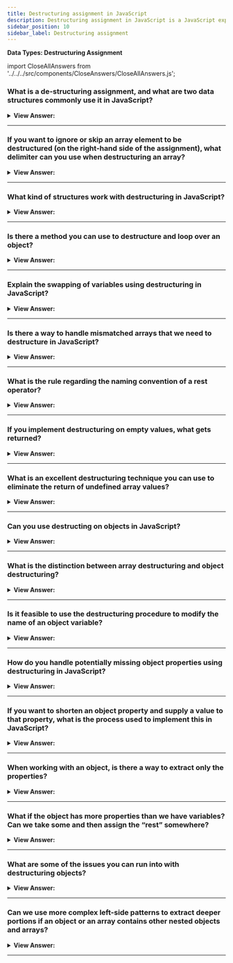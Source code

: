```yaml
---
title: Destructuring assignment in JavaScript
description: Destructuring assignment in JavaScript is a JavaScript expression that makes it possible to extract data from arrays, or properties from objects, and assign them to variables.
sidebar_position: 10
sidebar_label: Destructuring assignment
---
```


**Data Types: Destructuring Assignment**

import CloseAllAnswers from '../../../src/components/CloseAnswers/CloseAllAnswers.js';

<CloseAllAnswers />

### What is a de-structuring assignment, and what are two data structures commonly use it in JavaScript?

<details>
  <summary><strong>View Answer:</strong></summary>
  <div>
  <div><strong>Interview Response:</strong> Destructuring assignment allows us to “unpack” arrays or objects into variables, which is sometimes more convenient. Destructuring also works great with complex functions with many parameters and default values.</div><br />
  <div><strong>Technical Response:</strong> De-structuring assignment is a special syntax that allows us to “unpack” arrays or objects into many variables, which is sometimes more convenient. De-structuring also works great with complex functions with many parameters, default values, and more. Soon we see that. De-structuring commonly gets used on both objects and arrays in JavaScript. It is a “destructuring assignment” because it “destructures” by copying items into variables. But the array itself is not modified.
  </div><br />
  <div><strong className="codeExample">Code Example:</strong><br /><br />

  <div></div>

```js
// we have an array with the name and surname
let arr = ['John', 'Smith'];

// destructuring assignment
// sets firstName = arr[0]
// and surname = arr[1]
let [firstName, surname] = arr;

alert(firstName); // John
alert(surname); // Smith

// Another example using the split() method

let [firstName, surname] = 'John Smith'.split(' ');
alert(firstName); // John
alert(surname); // Smith

/////////////////////////////////////////////

// DESTRUCTURING OBJECTS

const hero = {
  name: 'Batman',
  realName: 'Bruce Wayne',
};

const { name, realName } = hero;
name; // => 'Batman',
realName; // => 'Bruce Wayne'
```

  </div>
  </div>
</details>

---

### If you want to ignore or skip an array element to be destructured (on the right-hand side of the assignment), what delimiter can you use when destructuring an array?

<details>
  <summary><strong>View Answer:</strong></summary>
  <div>
  <div><strong>Interview Response:</strong> We can skip unwanted elements of an array by adding extra space and a comma as a delimiting block.
</div><br />
  <div><strong className="codeExample">Code Example:</strong><br /><br />

  <div></div>

```js
// second element is not needed
let [firstName, , title] = [
  'Julius',
  'Caesar',
  'Consul',
  'of the Roman Republic',
];

console.log(title); // Consul
```

  </div>
  </div>
</details>

---

### What kind of structures work with destructuring in JavaScript?

<details>
  <summary><strong>View Answer:</strong></summary>
  <div>
  <div><strong>Interview Response:</strong> De-structuring works with any iterable structure, including arrays, objects, sets, and strings on the right-hand side of the assignment.
</div><br />
  <div><strong className="codeExample">Code Example:</strong><br /><br />

  <div></div>

```js
let [a, b, c] = 'abc'; // ["a", "b", "c"]
let [one, two, three] = new Set([1, 2, 3]);
```

  </div>
  </div>
</details>

---

### Is there a method you can use to destructure and loop over an object?

<details>
  <summary><strong>View Answer:</strong></summary>
  <div>
  <div><strong>Interview Response:</strong> We can use the Object.entries(object) method to loop over an object and a combination of [key, value] destructuring.
</div><br />
  <div><strong className="codeExample">Code Example:</strong><br /><br />

  <div></div>

```js
let user = {
  name: 'John',
  age: 30,
};

// loop over keys-and-values
for (let [key, value] of Object.entries(user)) {
  alert(`${key}:${value}`); // name:John, then age:30
}

// The similar code for a Map is simpler, as it’s iterable:
let user = new Map();
user.set('name', 'John');
user.set('age', '30');

// Map iterates as [key, value] pairs, very convenient for destructuring
for (let [key, value] of user) {
  alert(`${key}:${value}`); // name:John, then age:30
}
```

  </div>
  </div>
</details>

---

### Explain the swapping of variables using destructuring in JavaScript?

<details>
  <summary><strong>View Answer:</strong></summary>
  <div>
  <div><strong>Interview Response:</strong> There is a trick for swapping. We have to create a temporary array of the variables on the left side and then swap the variables on the right side in another array. We can swap more than two variables this way in JavaScript.
</div><br />
  <div><strong className="codeExample">Code Example:</strong><br /><br />

  <div></div>

```js
let guest = 'Jane';
let admin = 'Pete';

// Let's swap the values: make guest=Pete, admin=Jane
[guest, admin] = [admin, guest];

alert(`${guest} ${admin}`); // Pete Jane (successfully swapped!)
```

  </div>
  </div>
</details>

---

### Is there a way to handle mismatched arrays that we need to destructure in JavaScript?

<details>
  <summary><strong>View Answer:</strong></summary>
  <div>
  <div><strong>Interview Response:</strong> To access the extra variables on the right side, we can use the (...rest) operator to access the remaining variables.</div><br />
  <div><strong>Technical Response:</strong> Yes, if the array is longer than the list at the left, the “extra” items are omitted. To access the extra variables on the right side, you can use the (...rest) operator to access the remaining variables. We can use any other variable name in place of the rest. Just make sure it has three dots before it and goes last in the destructuring assignment. If the array is shorter than the list of variables at the left, there are no errors, and missing values are considered undefined.
  </div><br />
  <div><strong className="codeExample">Code Example:</strong><br /><br />

  <div></div>

```js
let [name1, name2] = ['Julius', 'Caesar', 'Consul', 'of the Roman Republic'];

alert(name1); // Julius
alert(name2); // Caesar
// Further items are not assigned anywhere

/// HOW TO FIX AND ACCESS REMAINING VARIABLES ///

// Rest Operator Implementation
let [name1, name2, ...rest] = [
  'Julius',
  'Caesar',
  'Consul',
  'of the Roman Republic',
];

// rest is array of items, starting from the 3rd one
alert(rest[0]); // Consul
alert(rest[1]); // of the Roman Republic
alert(rest.length); // 2
```

  </div>
  </div>
</details>

---

### What is the rule regarding the naming convention of a rest operator?

<details>
  <summary><strong>View Answer:</strong></summary>
  <div>
  <div><strong>Interview Response:</strong> There are no restrictions on what you name your rest operator in general. You should use a relative name for the rest operator, such as (…title) with three preceding dots.
</div><br />
  <div><strong className="codeExample">Code Example:</strong><br /><br />

  <div></div>

```js
let [name1, name2, ...titles] = [
  'Julius',
  'Caesar',
  'Consul',
  'Roman Republic',
];
// now titles = ["Consul", " Roman Republic"]
```

  </div>
  </div>
</details>

---

### If you implement destructuring on empty values, what gets returned?

<details>
  <summary><strong>View Answer:</strong></summary>
  <div>
  <div><strong>Interview Response:</strong> There are no errors if the array is shorter than the list of variables at the left. Missing values are considered undefined on return.
</div><br />
  <div><strong className="codeExample">Code Example:</strong><br /><br />

  <div></div>

```js
let [firstName, surname] = [];

alert(firstName); // undefined
alert(surname); // undefined
```

  </div>
  </div>
</details>

---

### What is an excellent destructuring technique you can use to eliminate the return of undefined array values?

<details>
  <summary><strong>View Answer:</strong></summary>
  <div>
  <div><strong>Interview Response:</strong> The best way to handle missing values during destructuring is to set default values to potentially missing values using the assignment operator.</div><br />
  <div><strong>Technical Response:</strong> Setting default values to possibly missing values is the best technique to manage missing values during destructuring. This approach gets accomplished by assigning a new default using the equal (=) operator. More sophisticated phrases or function calls are used as default values, and they only get evaluated if the value is not supplied.
  </div><br />
  <div><strong className="codeExample">Code Example:</strong><br /><br />

  <div></div>

```js
// default values
let [name = 'Guest', surname = 'Anonymous'] = ['Julius'];

alert(name); // Julius (from array)
alert(surname); // Anonymous (default used)

// runs only prompt for surname
let [name = prompt('name?'), surname = prompt('surname?')] = ['Julius'];

alert(name); // Julius (from array)
alert(surname); // whatever prompt gets
```

  </div>
  </div>
</details>

---

### Can you use destructing on objects in JavaScript?

<details>
  <summary><strong>View Answer:</strong></summary>
  <div>
  <div><strong>Interview Response:</strong> We can use destructing on any iterable, including objects in JavaScript.</div><br />
  <div><strong>Technical Response:</strong> We can use destructing on any iterable, including objects in JavaScript. There should be an existing object on the right side of the assignment operator, and the left side contains an object-like “pattern” for corresponding properties. In the simplest case, that is a list of variable names in &#123;...&#125;.
  </div><br />
  <div><strong className="codeExample">Code Example:</strong><br /><br />

  <div></div>

```js
// The basic syntax
// let {var1, var2} = {var1:…, var2:…}
let options = {
  title: 'Menu',
  width: 100,
  height: 200,
};

let { title, width, height } = options;

console.log(title); // Menu
console.log(width); // 100
console.log(height); // 200
```

  </div>
  </div>
</details>

---

### What is the distinction between array destructuring and object destructuring?

<details>
  <summary><strong>View Answer:</strong></summary>
  <div>
  <div><strong>Interview Response:</strong> Object destructuring is like array destructuring, with one exception, instead of values getting pulled out of an array, object keys and values get pulled out of an object.</div><br />
  <div><strong>Technical Response:</strong> Object destructuring is like array destructuring, with one exception, instead of values getting pulled out of an array, object keys and values get pulled out of an object. In an array, the order of the elements is relevant, and it depends on your intent to handle the elements, such as swapping variables. However, the rule for arrays does not apply to objects, and order is insignificant.
  </div><br />
  <div><strong className="codeExample">Code Example:</strong><br /><br />

  <div></div>

```js
// changed the order in let {...}
let { height, width, title } = { title: 'Menu', height: 200, width: 100 };
```

:::note

In an array, the order of the elements is relevant. It depends on your intent, the rule for arrays does not apply to objects, and order is insignificant.

:::

  </div>
  </div>
</details>

---

### Is it feasible to use the destructuring procedure to modify the name of an object variable?

<details>
  <summary><strong>View Answer:</strong></summary>
  <div>
  <div><strong>Interview Response:</strong> If we want to assign a property to a variable with another name. We can set the new or shortened name by implementing a semi-colon in the destructing process. The colon shows what goes where and specifies the new or shortened name.
</div><br />
  <div><strong className="codeExample">Code Example:</strong><br /><br />

  <div></div>

```js
let options = {
  title: 'Menu',
  width: 100,
  height: 200,
};

// { sourceProperty: targetVariable }
let { width: w, height: h, title } = options;

// width -> w
// height -> h
// title -> title

console.log(title); // Menu
console.log(w); // 100
console.log(h); // 200
```

  </div>
  </div>
</details>

---

### How do you handle potentially missing object properties using destructuring in JavaScript?

<details>
  <summary><strong>View Answer:</strong></summary>
  <div>
  <div><strong>Interview Response:</strong> We can set default values using the assignment (=) operator. Like with arrays or function parameters, default values can be any expressions or function calls.</div><br />
  <div><strong>Technical Response:</strong> If the object is missing object property, you can use destructuring to set a new property and value to reference the object. We can set default values using the assignment (=) operator. Default values, like arrays or function parameters, can be any expressions or function calls, and they get evaluated if no value is specified.
  </div><br />
  <div><strong className="codeExample">Code Example:</strong><br /><br />

  <div></div>

```js
let options = {
  title: 'Menu',
};

let { width = 100, height = 200, title } = options;

alert(title); // Menu
alert(width); // 100
alert(height); // 200

// In the code below prompt asks for width, but not for title:
let options = {
  title: 'Menu',
};

let { width = prompt('width?'), title = prompt('title?') } = options;

alert(title); // Menu
alert(width); // (whatever the result of prompt is)
```

  </div>
  </div>
</details>

---

### If you want to shorten an object property and supply a value to that property, what is the process used to implement this in JavaScript?

<details>
  <summary><strong>View Answer:</strong></summary>
  <div>
  <div><strong>Interview Response:</strong> If you want to shorten a property and supply a value to a property, we can combine both with a colon and assign a shortened property name. The semi-colon sets the new shortened property name, and the assignment operator assigns a new value.
</div><br />
  <div><strong className="codeExample">Code Example:</strong><br /><br />

  <div></div>

```js
let options = {
  title: 'Menu',
};

let { width: w = 100, height: h = 200, title } = options;

alert(title); // Menu
alert(w); // 100
alert(h); // 200
```

  </div>
  </div>
</details>

---

### When working with an object, is there a way to extract only the properties?

<details>
  <summary><strong>View Answer:</strong></summary>
  <div>
  <div><strong>Interview Response:</strong> If we have a complex object with many properties, we can extract what we need by using destructuring to extract specific properties.
</div><br />
  <div><strong className="codeExample">Code Example:</strong><br /><br />

  <div></div>

```js
let options = {
  title: 'Menu',
  width: 100,
  height: 200,
};

// only extract title as a variable
let { title } = options;

alert(title); // Menu
```

  </div>
  </div>
</details>

---

### What if the object has more properties than we have variables? Can we take some and then assign the “rest” somewhere?

<details>
  <summary><strong>View Answer:</strong></summary>
  <div>
  <div><strong>Interview Response:</strong> We can use the rest pattern, just like we do with array destructuring. Using the rest pattern, we can assign properties and collect the rest if necessary.
</div><br />
  <div><strong className="codeExample">Code Example:</strong><br /><br />

  <div></div>

```js
let options = {
  title: 'Menu',
  height: 200,
  width: 100,
};

// title = property named title
// rest = object with the rest of properties
let { title, ...rest } = options;

// now title="Menu", rest={height: 200, width: 100}
alert(rest.height); // 200
alert(rest.width); // 100
```

:::note

Some older browsers do not support it (IE, use Babel to polyfill it), but it works in modern ones.

:::

  </div>
  </div>
</details>

---

### What are some of the issues you can run into with destructuring objects?

<details>
  <summary><strong>View Answer:</strong></summary>
  <div>
  <div><strong>Interview Response:</strong> The most significant issue is the curly brackets that encapsulate the properties. Since objects use block scoping, an issue can arise when you separate the variable initialization from the destructuring properties on a new line. The problem is that JavaScript treats &#123;...&#125; in the main code flow (not inside another expression) as a code block. We can wrap the expression in parentheses to show JavaScript that it is not a code block (...).
  </div><br />
  <div><strong className="codeExample">Code Example:</strong><br /><br />

  <div></div>

```js
let title, width, height;

// error in this line
{title, width, height} = {title: "Menu", width: 200, height: 100};

/// FIX: YOU CAN WRAP IT IN PARENTHESES ///

let title, width, height;

// okay now
({title, width, height} = {title: "Menu", width: 200, height: 100});

alert( title ); // Menu

```

  </div>
  </div>
</details>

---

### Can we use more complex left-side patterns to extract deeper portions if an object or an array contains other nested objects and arrays?

<details>
  <summary><strong>View Answer:</strong></summary>
  <div>
  <div><strong>Interview Response:</strong> Yes, we can build a generic object that references the original. Because JavaScript allows you to choose your properties, it is possible to build a generic object with properties referencing the original object.</div><br />
  <div><strong>Technical Response:</strong> We can use more complex left-side patterns to extract deeper portions. You can build a generic object that references the original. Because JavaScript allows you to choose your properties, it is possible to build a generic object with properties referencing the original object.
  </div><br />
  <div><strong className="codeExample">Code Example:</strong><br /><br />

  <div></div>

```js
let options = {
  size: {
    width: 100,
    height: 200,
  },
  items: ['Cake', 'Donut'],
  extra: true,
};

// destructuring assignment split in multiple lines for clarity
let {
  size: {
    // put size here
    width,
    height,
  },
  items: [item1, item2], // assign items here
  title = 'Menu', // not present in the object (default value is used)
} = options;

alert(title); // Menu
alert(width); // 100
alert(height); // 200
alert(item1); // Cake
alert(item2); // Donut
```

  </div>
  </div>
</details>

---
